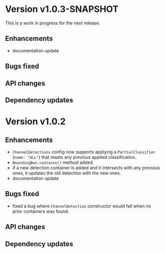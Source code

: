 <!--
SPDX-FileCopyrightText: 2024 Carlo Castoldi <carlo.castoldi@outlook.com>

SPDX-License-Identifier: CC0-1.0
-->
# Version v1.0.3-SNAPSHOT
This is a work in progress for the next release.
## Enhancements
 - documentation update
## Bugs fixed
## API changes
## Dependency updates


# Version v1.0.2
## Enhancements
 - `ChannelDetections` config now supports applying a `PartialClassifier` (`name: "ALL"`)  that resets any previous applied classification.
 - `BoundingBox.contains()` method added.
 - if a new detection container is added and it intersects with any previous ones, it updates the old detection with the new ones.
 - documentation update
## Bugs fixed
 - fixed a bug where `ChannelDetection` constructor would fail when no prior containers was found.
## API changes
## Dependency updates
